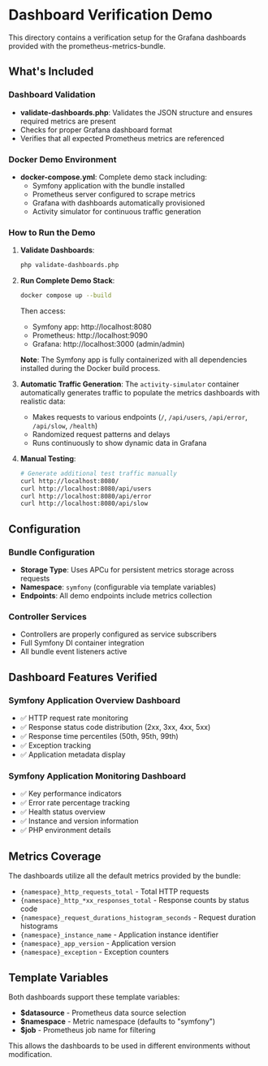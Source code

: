 # Dashboard Verification Demo

This directory contains a verification setup for the Grafana dashboards provided with the prometheus-metrics-bundle.

## What's Included

### Dashboard Validation

- **validate-dashboards.php**: Validates the JSON structure and ensures required metrics are present
- Checks for proper Grafana dashboard format
- Verifies that all expected Prometheus metrics are referenced

### Docker Demo Environment

- **docker-compose.yml**: Complete demo stack including:
  - Symfony application with the bundle installed
  - Prometheus server configured to scrape metrics
  - Grafana with dashboards automatically provisioned
  - Activity simulator for continuous traffic generation

### How to Run the Demo

1. **Validate Dashboards**:
   ```bash
   php validate-dashboards.php
   ```

2. **Run Complete Demo Stack**:
   ```bash
   docker compose up --build
   ```
   
   Then access:
   - Symfony app: http://localhost:8080
   - Prometheus: http://localhost:9090
   - Grafana: http://localhost:3000 (admin/admin)
   
   **Note**: The Symfony app is fully containerized with all dependencies installed during the Docker build process.

3. **Automatic Traffic Generation**:
   The `activity-simulator` container automatically generates traffic to populate the metrics dashboards with realistic data:
   - Makes requests to various endpoints (`/`, `/api/users`, `/api/error`, `/api/slow`, `/health`)
   - Randomized request patterns and delays
   - Runs continuously to show dynamic data in Grafana

4. **Manual Testing**:
   ```bash
   # Generate additional test traffic manually
   curl http://localhost:8080/
   curl http://localhost:8080/api/users
   curl http://localhost:8080/api/error
   curl http://localhost:8080/api/slow
   ```

## Configuration

### Bundle Configuration
- **Storage Type**: Uses APCu for persistent metrics storage across requests
- **Namespace**: `symfony` (configurable via template variables)
- **Endpoints**: All demo endpoints include metrics collection

### Controller Services
- Controllers are properly configured as service subscribers
- Full Symfony DI container integration
- All bundle event listeners active

## Dashboard Features Verified

### Symfony Application Overview Dashboard
- ✅ HTTP request rate monitoring
- ✅ Response status code distribution (2xx, 3xx, 4xx, 5xx)
- ✅ Response time percentiles (50th, 95th, 99th)
- ✅ Exception tracking
- ✅ Application metadata display

### Symfony Application Monitoring Dashboard  
- ✅ Key performance indicators
- ✅ Error rate percentage tracking
- ✅ Health status overview
- ✅ Instance and version information
- ✅ PHP environment details

## Metrics Coverage

The dashboards utilize all the default metrics provided by the bundle:

- `{namespace}_http_requests_total` - Total HTTP requests
- `{namespace}_http_*xx_responses_total` - Response counts by status code
- `{namespace}_request_durations_histogram_seconds` - Request duration histograms
- `{namespace}_instance_name` - Application instance identifier
- `{namespace}_app_version` - Application version
- `{namespace}_exception` - Exception counters

## Template Variables

Both dashboards support these template variables:
- **$datasource** - Prometheus data source selection
- **$namespace** - Metric namespace (defaults to "symfony")
- **$job** - Prometheus job name for filtering

This allows the dashboards to be used in different environments without modification.